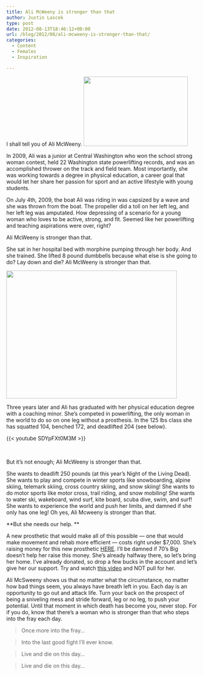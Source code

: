 ```yaml
---
title: Ali McWeeny is stronger than that
author: Justin Lascek
type: post
date: 2012-08-13T18:46:12+00:00
url: /blog/2012/08/ali-mcweeny-is-stronger-than-that/
categories:
  - Content
  - Females
  - Inspiration

---
```

I shall tell you of Ali McWeeny. [<img data-attachment-id="7550" data-permalink="/blog/2012/08/ali-mcweeny-is-stronger-than-that/images-5/" data-orig-file="/2012/08/images.jpg" data-orig-size="275,183" data-comments-opened="1" data-image-meta="{&quot;aperture&quot;:&quot;0&quot;,&quot;credit&quot;:&quot;&quot;,&quot;camera&quot;:&quot;&quot;,&quot;caption&quot;:&quot;&quot;,&quot;created_timestamp&quot;:&quot;0&quot;,&quot;copyright&quot;:&quot;&quot;,&quot;focal_length&quot;:&quot;0&quot;,&quot;iso&quot;:&quot;0&quot;,&quot;shutter_speed&quot;:&quot;0&quot;,&quot;title&quot;:&quot;&quot;}" data-image-title="images" data-image-description="" data-medium-file="/2012/08/images-200x133.jpg" data-large-file="/2012/08/images.jpg" class="alignright size-full wp-image-7550" title="images" src="/2012/08/images.jpg" alt="" width="275" height="183" srcset="/2012/08/images.jpg 275w, /2012/08/images-150x99.jpg 150w, /2012/08/images-200x133.jpg 200w" sizes="(max-width: 275px) 100vw, 275px" />][1]

In 2009, Ali was a junior at Central Washington who won the school strong woman contest, held 22 Washington state powerlifting records, and was an accomplished thrower on the track and field team. Most importantly, she was working towards a degree in physical education, a career goal that would let her share her passion for sport and an active lifestyle with young students.

On July 4th, 2009, the boat Ali was riding in was capsized by a wave and she was thrown from the boat. The propeller did a toll on her left leg, and her left leg was amputated. How depressing of a scenario for a young woman who loves to be active, strong, and fit. Seemed like her powerlifting and teaching aspirations were over, right?

Ali McWeeny is stronger than that.

She sat in her hospital bed with morphine pumping through her body. And she trained. She lifted 8 pound dumbbells because what else is she going to do? Lay down and die? Ali McWeeny is stronger than that.

[<img data-attachment-id="7549" data-permalink="/blog/2012/08/ali-mcweeny-is-stronger-than-that/0312_mcweeny_mcweeny061/" data-orig-file="/2012/08/0312_mcweeny_Mcweeny061.jpg" data-orig-size="450,337" data-comments-opened="1" data-image-meta="{&quot;aperture&quot;:&quot;0&quot;,&quot;credit&quot;:&quot;&quot;,&quot;camera&quot;:&quot;&quot;,&quot;caption&quot;:&quot;&quot;,&quot;created_timestamp&quot;:&quot;0&quot;,&quot;copyright&quot;:&quot;&quot;,&quot;focal_length&quot;:&quot;0&quot;,&quot;iso&quot;:&quot;0&quot;,&quot;shutter_speed&quot;:&quot;0&quot;,&quot;title&quot;:&quot;&quot;}" data-image-title="0312_mcweeny_Mcweeny061" data-image-description="" data-medium-file="/2012/08/0312_mcweeny_Mcweeny061-200x149.jpg" data-large-file="/2012/08/0312_mcweeny_Mcweeny061.jpg" class="aligncenter size-full wp-image-7549" title="0312_mcweeny_Mcweeny061" src="/2012/08/0312_mcweeny_Mcweeny061.jpg" alt="" width="450" height="337" srcset="/2012/08/0312_mcweeny_Mcweeny061.jpg 450w, /2012/08/0312_mcweeny_Mcweeny061-150x112.jpg 150w, /2012/08/0312_mcweeny_Mcweeny061-200x149.jpg 200w, /2012/08/0312_mcweeny_Mcweeny061-400x300.jpg 400w" sizes="(max-width: 450px) 100vw, 450px" />][2]

Three years later and Ali has graduated with her physical education degree with a coaching minor. She&#8217;s competed in powerlifting, the only woman in the world to do so on one leg without a prosthesis. In the 125 lbs class she has squatted 104, benched 172, and deadlifted 204 (see below).

{{< youtube SDYpFXt0M3M >}}

&nbsp;

But it&#8217;s not enough; Ali McWeeny is stronger than that.

She wants to deadlift 250 pounds (at this year&#8217;s Night of the Living Dead). She wants to play and compete in winter sports like snowboarding, alpine skiing, telemark skiing, cross country skiing, and snow skiing! She wants to do motor sports like motor cross, trail riding, and snow mobiling! She wants to water ski, wakeboard, wind surf, kite board, scuba dive, swim, and surf! She wants to experience the world and push her limits, and damned if she only has one leg! Oh yes, Ali Mcweeny is stronger than that.

**But she needs our help. **

A new prosthetic that would make all of this possible &#8212; one that would make movement and rehab more efficient &#8212; costs right under $7,000. She&#8217;s raising money for this new prosthetic <a href="http://www.indiegogo.com/helpfundalimcweeny?contribution_success=true&a=1022530" target="_blank">HERE</a>. I&#8217;ll be damned if 70&#8217;s Big doesn&#8217;t help her raise this money. She&#8217;s already halfway there, so let&#8217;s bring her home. I&#8217;ve already donated, so drop a few bucks in the account and let&#8217;s give her our support. Try and watch <a href="http://youtu.be/tEgm_O78xZM" target="_blank">this video</a> and NOT pull for her.

Ali McSweeny shows us that no matter what the circumstance, no matter how bad things seem, you always have breath left in you. Each day is an opportunity to go out and attack life. Turn your back on the prospect of being a sniveling mess and stride forward, leg or no leg, to push your potential. Until that moment in which death has become you, never stop. For if you do, know that there&#8217;s a woman who is stronger than that who steps into the fray each day.

> Once more into the fray&#8230;
  
> Into the last good fight I&#8217;ll ever know.
  
> Live and die on this day&#8230;
  
> Live and die on this day&#8230;

 [1]: /2012/08/images.jpg
 [2]: /2012/08/0312_mcweeny_Mcweeny061.jpg

